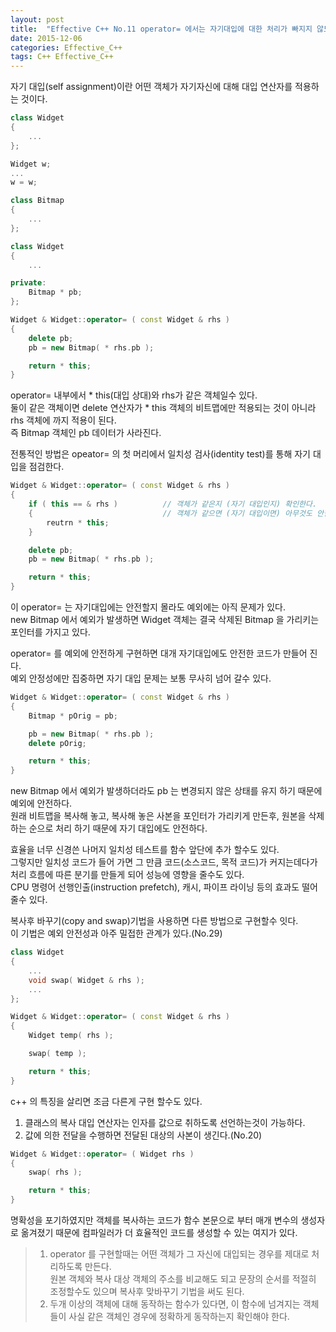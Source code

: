 ```yaml
---
layout: post
title:  "Effective C++ No.11 operator= 에서는 자기대입에 대한 처리가 빠지지 않도록 하자"
date: 2015-12-06
categories: Effective_C++
tags: C++ Effective_C++
---
```


자기 대입(self assignment)이란 어떤 객체가 자기자신에 대해 대입 연산자를 적용하는 것이다.  

```c++
class Widget
{
    ...
};

Widget w;
...
w = w;
```

```c++
class Bitmap
{
    ...
};

class Widget
{
    ...

private:
    Bitmap * pb;
};

Widget & Widget::operator= ( const Widget & rhs )
{
    delete pb;
    pb = new Bitmap( * rhs.pb );

    return * this;
}
```

operator= 내부에서  * this(대입 상대)와 rhs가 같은 객체일수 있다.  
둘이 같은 객체이면 delete 연산자가 * this 객체의 비트맵에만 적용되는 것이 아니라 rhs 객체에 까지 적용이 된다.  
즉 Bitmap 객체인 pb 데이터가 사라진다.  

전통적인 방법은 opeator= 의 첫 머리에서 일치성 검사(identity test)를 통해 자기 대입을 점검한다.  

```c++
Widget & Widget::operator= ( const Widget & rhs )
{
    if ( this == & rhs )          // 객체가 같은지 (자기 대입인지) 확인한다.  
    {                             // 객체가 같으면 (자기 대입이면) 아무것도 안한다.  
        reutrn * this;
    }

    delete pb;
    pb = new Bitmap( * rhs.pb );

    return * this;
}
```

이 operator= 는 자기대입에는 안전할지 몰라도 예외에는 아직 문제가 있다.  
new Bitmap 에서 예외가 발생하면 Widget 객체는 결국 삭제된 Bitmap 을 가리키는 포인터를 가지고 있다.  

operator= 를 예외에 안전하게 구현하면 대개 자기대입에도 안전한 코드가 만들어 진다.  
예외 안정성에만 집중하면 자기 대입 문제는 보통 무사히 넘어 갈수 있다.  

```c++
Widget & Widget::operator= ( const Widget & rhs )
{
    Bitmap * pOrig = pb;

    pb = new Bitmap( * rhs.pb );
    delete pOrig;

    return * this;
}
```

new Bitmap 에서 예외가 발생하더라도 pb 는 변경되지 않은 상태를 유지 하기 때문에 예외에 안전하다.  
원래 비트맵을 복사해 놓고, 복사해 놓은 사본을 포인터가 가리키게 만든후, 원본을 삭제 하는 순으로 처리 하기 때문에 자기 대입에도 안전하다.  

효율을 너무 신경쓴 나머지 일치성 테스트를 함수 앞단에 추가 할수도 있다.  
그렇지만 일치성 코드가 들어 가면 그 만큼 코드(소스코드, 목적 코드)가 커지는데다가 처리 흐름에 따른 분기를 만들게 되어 성능에 영향을 줄수도 있다.  
CPU 명령어 선행인출(instruction prefetch), 캐시, 파이프 라이닝 등의 효과도 떨어줄수 있다.  

복사후 바꾸기(copy and swap)기법을 사용하면 다른 방법으로 구현할수 잇다.   
이 기법은 예외 안전성과 아주 밀접한 관계가 있다.(No.29)  

```c++
class Widget
{
    ...
    void swap( Widget & rhs );
    ...
};

Widget & Widget::operator= ( const Widget & rhs )
{
    Widget temp( rhs );

    swap( temp );

    return * this;
}
```

c++ 의 특징을 살리면 조금 다른게 구현 할수도 있다.  
1. 클래스의 복사 대입 연산자는 인자를 값으로 취하도록 선언하는것이 가능하다.  
2. 값에 의한 전달을 수행하면 전달된 대상의 사본이 생긴다.(No.20)

```c++
Widget & Widget::operator= ( Widget rhs )
{
    swap( rhs );

    return * this;
}
```

명확성을 포기하였지만 객체를 복사하는 코드가 함수 본문으로 부터 매개 변수의 생성자로 옮겨졌기 때문에 컴파일러가 더 효율적인 코드를 생성할 수 있는 여지가 있다.  

> 1. operator 를 구현할때는 어떤 객체가 그 자신에 대입되는 경우를 제대로 처리하도록 만든다.  
>    원본 객체와 복사 대상 객체의 주소를 비교해도 되고 문장의 순서를 적절히 조정할수도 있으며 복사후 맞바꾸기 기법을 써도 된다.  
> 2. 두개 이상의 객체에 대해 동작하는 함수가 있다면, 이 함수에 넘겨지는 객체들이 사실 같은 객체인 경우에 정확하게 동작하는지 확인해야 한다.  
